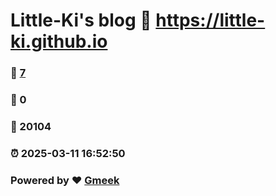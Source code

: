 # Little-Ki's blog :link: https://little-ki.github.io 
### :page_facing_up: [7](https://little-ki.github.io/tag.html) 
### :speech_balloon: 0 
### :hibiscus: 20104 
### :alarm_clock: 2025-03-11 16:52:50 
### Powered by :heart: [Gmeek](https://github.com/Meekdai/Gmeek)
